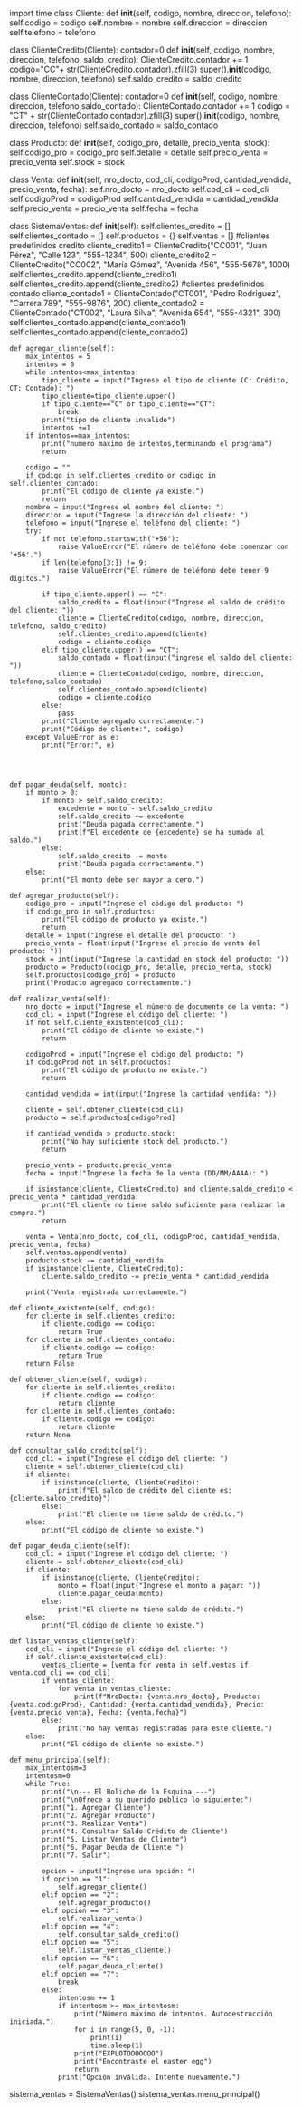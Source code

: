 import time
class Cliente:
    def __init__(self, codigo, nombre, direccion, telefono):
        self.codigo = codigo
        self.nombre = nombre
        self.direccion = direccion
        self.telefono = telefono

class ClienteCredito(Cliente):
    contador=0
    def __init__(self, codigo, nombre, direccion, telefono, saldo_credito):
        ClienteCredito.contador += 1
        codigo="CC"+ str(ClienteCredito.contador).zfill(3)
        super().__init__(codigo, nombre, direccion, telefono)
        self.saldo_credito = saldo_credito

class ClienteContado(Cliente):
    contador=0
    def __init__(self, codigo, nombre, direccion, telefono,saldo_contado):
        ClienteContado.contador += 1
        codigo = "CT" + str(ClienteContado.contador).zfill(3)
        super().__init__(codigo, nombre, direccion, telefono)
        self.saldo_contado = saldo_contado

class Producto:
    def __init__(self, codigo_pro, detalle, precio_venta, stock):
        self.codigo_pro = codigo_pro
        self.detalle = detalle
        self.precio_venta = precio_venta
        self.stock = stock

class Venta:
    def __init__(self, nro_docto, cod_cli, codigoProd, cantidad_vendida, precio_venta, fecha):
        self.nro_docto = nro_docto
        self.cod_cli = cod_cli
        self.codigoProd = codigoProd
        self.cantidad_vendida = cantidad_vendida
        self.precio_venta = precio_venta
        self.fecha = fecha



class SistemaVentas:
    def __init__(self):
        self.clientes_credito = []
        self.clientes_contado = []
        self.productos = {}
        self.ventas = []
        #clientes predefinidos credito
        cliente_credito1 = ClienteCredito("CC001", "Juan Pérez", "Calle 123", "555-1234", 500)
        cliente_credito2 = ClienteCredito("CC002", "María Gómez", "Avenida 456", "555-5678", 1000)
        self.clientes_credito.append(cliente_credito1)
        self.clientes_credito.append(cliente_credito2)
        #clientes predefinidos contado
        cliente_contado1 = ClienteContado("CT001", "Pedro Rodríguez", "Carrera 789", "555-9876", 200)
        cliente_contado2 = ClienteContado("CT002", "Laura Silva", "Avenida 654", "555-4321", 300)
        self.clientes_contado.append(cliente_contado1)
        self.clientes_contado.append(cliente_contado2)
    
    def agregar_cliente(self):
        max_intentos = 5  
        intentos = 0  
        while intentos<max_intentos:
            tipo_cliente = input("Ingrese el tipo de cliente (C: Crédito, CT: Contado): ")
            tipo_cliente=tipo_cliente.upper()
            if tipo_cliente=="C" or tipo_cliente=="CT":
                break
            print("tipo de cliente invalido")
            intentos +=1
        if intentos==max_intentos:
            print("numero maximo de intentos,terminando el programa")
            return

        codigo = ""
        if codigo in self.clientes_credito or codigo in self.clientes_contado:
            print("El código de cliente ya existe.")
            return
        nombre = input("Ingrese el nombre del cliente: ")
        direccion = input("Ingrese la dirección del cliente: ")
        telefono = input("Ingrese el teléfono del cliente: ")
        try:
            if not telefono.startswith("+56"):
                raise ValueError("El número de teléfono debe comenzar con '+56'.")
            if len(telefono[3:]) != 9:
                raise ValueError("El número de teléfono debe tener 9 dígitos.")
            
            if tipo_cliente.upper() == "C":
                saldo_credito = float(input("Ingrese el saldo de crédito del cliente: "))
                cliente = ClienteCredito(codigo, nombre, direccion, telefono, saldo_credito)
                self.clientes_credito.append(cliente)
                codigo = cliente.codigo
            elif tipo_cliente.upper() == "CT":
                saldo_contado = float(input("ingrese el saldo del cliente: "))
                cliente = ClienteContado(codigo, nombre, direccion, telefono,saldo_contado)
                self.clientes_contado.append(cliente)
                codigo = cliente.codigo
            else:
                pass
            print("Cliente agregado correctamente.")
            print("Código de cliente:", codigo)
        except ValueError as e:
            print("Error:", e)
        
 
        
    
    def pagar_deuda(self, monto):
        if monto > 0:
            if monto > self.saldo_credito:
                excedente = monto - self.saldo_credito
                self.saldo_credito += excedente
                print("Deuda pagada correctamente.")
                print(f"El excedente de {excedente} se ha sumado al saldo.")
            else:
                self.saldo_credito -= monto
                print("Deuda pagada correctamente.")
        else:
            print("El monto debe ser mayor a cero.")

    def agregar_producto(self):
        codigo_pro = input("Ingrese el código del producto: ")
        if codigo_pro in self.productos:
            print("El código de producto ya existe.")
            return
        detalle = input("Ingrese el detalle del producto: ")
        precio_venta = float(input("Ingrese el precio de venta del producto: "))
        stock = int(input("Ingrese la cantidad en stock del producto: "))
        producto = Producto(codigo_pro, detalle, precio_venta, stock)
        self.productos[codigo_pro] = producto
        print("Producto agregado correctamente.")

    def realizar_venta(self):
        nro_docto = input("Ingrese el número de documento de la venta: ")
        cod_cli = input("Ingrese el código del cliente: ")
        if not self.cliente_existente(cod_cli):
            print("El código de cliente no existe.")
            return

        codigoProd = input("Ingrese el código del producto: ")
        if codigoProd not in self.productos:
            print("El código de producto no existe.")
            return

        cantidad_vendida = int(input("Ingrese la cantidad vendida: "))

        cliente = self.obtener_cliente(cod_cli)
        producto = self.productos[codigoProd]

        if cantidad_vendida > producto.stock:
            print("No hay suficiente stock del producto.")
            return

        precio_venta = producto.precio_venta
        fecha = input("Ingrese la fecha de la venta (DD/MM/AAAA): ")

        if isinstance(cliente, ClienteCredito) and cliente.saldo_credito < precio_venta * cantidad_vendida:
            print("El cliente no tiene saldo suficiente para realizar la compra.")
            return

        venta = Venta(nro_docto, cod_cli, codigoProd, cantidad_vendida, precio_venta, fecha)
        self.ventas.append(venta)
        producto.stock -= cantidad_vendida
        if isinstance(cliente, ClienteCredito):
            cliente.saldo_credito -= precio_venta * cantidad_vendida

        print("Venta registrada correctamente.")

    def cliente_existente(self, codigo):
        for cliente in self.clientes_credito:
            if cliente.codigo == codigo:
                return True
        for cliente in self.clientes_contado:
            if cliente.codigo == codigo:
                return True
        return False

    def obtener_cliente(self, codigo):
        for cliente in self.clientes_credito:
            if cliente.codigo == codigo:
                return cliente
        for cliente in self.clientes_contado:
            if cliente.codigo == codigo:
                return cliente
        return None

    def consultar_saldo_credito(self):
        cod_cli = input("Ingrese el código del cliente: ")
        cliente = self.obtener_cliente(cod_cli)
        if cliente:
            if isinstance(cliente, ClienteCredito):
                print(f"El saldo de crédito del cliente es: {cliente.saldo_credito}")
            else:
                print("El cliente no tiene saldo de crédito.")
        else:
            print("El código de cliente no existe.")

    def pagar_deuda_cliente(self):
        cod_cli = input("Ingrese el código del cliente: ")
        cliente = self.obtener_cliente(cod_cli)
        if cliente:
            if isinstance(cliente, ClienteCredito):
                monto = float(input("Ingrese el monto a pagar: "))
                cliente.pagar_deuda(monto)
            else:
                print("El cliente no tiene saldo de crédito.")
        else:
            print("El código de cliente no existe.")

    def listar_ventas_cliente(self):
        cod_cli = input("Ingrese el código del cliente: ")
        if self.cliente_existente(cod_cli):
            ventas_cliente = [venta for venta in self.ventas if venta.cod_cli == cod_cli]
            if ventas_cliente:
                for venta in ventas_cliente:
                    print(f"NroDocto: {venta.nro_docto}, Producto: {venta.codigoProd}, Cantidad: {venta.cantidad_vendida}, Precio: {venta.precio_venta}, Fecha: {venta.fecha}")
            else:
                print("No hay ventas registradas para este cliente.")
        else:
            print("El código de cliente no existe.")

    def menu_principal(self):
        max_intentosm=3
        intentosm=0
        while True:
            print("\n--- El Boliche de la Esquina ---")
            print("\nOfrece a su querido publico lo siguiente:")
            print("1. Agregar Cliente")
            print("2. Agregar Producto")
            print("3. Realizar Venta")
            print("4. Consultar Saldo Crédito de Cliente")
            print("5. Listar Ventas de Cliente")
            print("6. Pagar Deuda de Cliente ")
            print("7. Salir")

            opcion = input("Ingrese una opción: ")
            if opcion == "1":
                self.agregar_cliente()
            elif opcion == "2":
                self.agregar_producto()
            elif opcion == "3":
                self.realizar_venta()
            elif opcion == "4":
                self.consultar_saldo_credito()
            elif opcion == "5":
                self.listar_ventas_cliente()
            elif opcion == "6":
                self.pagar_deuda_cliente()
            elif opcion == "7":
                break
            else:
                intentosm += 1
                if intentosm >= max_intentosm:
                    print("Número máximo de intentos. Autodestrucción iniciada.")
                    for i in range(5, 0, -1):
                        print(i)
                        time.sleep(1)
                    print("EXPLOTOOOOOOO")
                    print("Encontraste el easter egg")
                    return
                print("Opción inválida. Intente nuevamente.")


            



sistema_ventas = SistemaVentas()
sistema_ventas.menu_principal()
